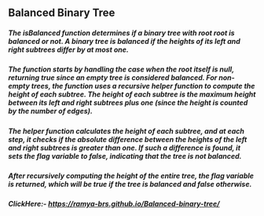 ## Balanced Binary Tree

##### The isBalanced function determines if a binary tree with root root is balanced or not. A binary tree is balanced if the heights of its left and right subtrees differ by at most one.

##### The function starts by handling the case when the root itself is null, returning true since an empty tree is considered balanced. For non-empty trees, the function uses a recursive helper function to compute the height of each subtree. The height of each subtree is the maximum height between its left and right subtrees plus one (since the height is counted by the number of edges).

##### The helper function calculates the height of each subtree, and at each step, it checks if the absolute difference between the heights of the left and right subtrees is greater than one. If such a difference is found, it sets the flag variable to false, indicating that the tree is not balanced.

##### After recursively computing the height of the entire tree, the flag variable is returned, which will be true if the tree is balanced and false otherwise.
##### ClickHere:- https://ramya-brs.github.io/Balanced-binary-tree/
